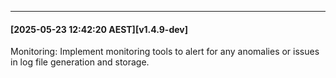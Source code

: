 ---
#### [2025-05-23 12:42:20 AEST][v1.4.9-dev]
Monitoring: Implement monitoring tools to alert for any anomalies or issues in log file generation and storage.

